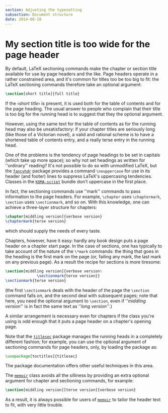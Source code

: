 ```yaml
---
section: Adjusting the typesetting
subsection: Document structure
date: 2014-06-10
---
```


# My section title is too wide for the page header

By default, LaTeX sectioning commands make the chapter or section
title available for use by page headers and the like.  Page headers
operate in a rather constrained area, and it's common for titles too
be too big to fit: the LaTeX sectioning commands therefore take an
optional argument:
```latex
\section[short title]{full title}
```
If the &lsaquo;_short title_&rsaquo; is present, it is used both for the table of
contents and for the page heading.  The usual answer to people who
complain that their title is too big for the running head is to
suggest that they the optional argument.

However, using the same text for the table of contents as for the
running head may also be unsatisfactory: if your chapter titles are
seriously long (like those of a Victorian novel), a valid and rational
scheme is to have a shortened table of contents entry, and a really
terse entry in the running head.

One of the problems is the tendency of page headings to be set in
capitals (which take up more space); so why not set headings as written
for ''ordinary'' reading?  It's not possible to do so with unmodified
LaTeX, but the [`fancyhdr`](https://ctan.org/pkg/fancyhdr) package provides a command
`\nouppercase` for use in its header (and footer) lines to suppress
LaTeX's uppercasing tendencies.  Classes in the [`KOMA-script`](https://ctan.org/pkg/KOMA-script)
bundle don't uppercase in the first place.

In fact, the sectioning commands use ''mark'' commands to pass
information to the page headers.  For example, `\chapter` uses
`\chaptermark`, `\section` uses `\sectionmark`, and so on.  With
this knowledge, one can achieve a three-layer structure for chapters:
```latex
\chapter[middling version]{verbose version}
\chaptermark{terse version}
```
which should supply the needs of every taste.

Chapters, however, have it easy: hardly any book design puts a page
header on a chapter start page.  In the case of sections, one has
typically to take account of the nature of the `\*mark` commands:
the thing that goes in the heading is the first mark on the page (or,
failing any mark, the last mark on any previous page).  As a result
the recipe for sections is more tiresome:
<!-- {% raw %} -->
```latex
\section[middling version]{verbose version%
              \sectionmark{terse version}}
\sectionmark{terse version}
```
<!-- {% endraw %} -->
(the first `\sectionmark` deals with the header of the page the
`\section` command falls on, and the second deal with subsequent
pages; note that here, you need the optional argument to `\section`,
even if ''_middling version_'' is in fact the same text as
''_long version''_.)

A similar arrangement is necessary even for chapters if the class
you're using is odd enough that it puts a page header on a chapter's
opening page.

Note that the [`titlesec`](https://ctan.org/pkg/titlesec) package manages the running heads in
a completely different fashion; for example, you can use the optional
argument of sectioning commands for page headers, only, by loading the
package as:
```latex
\usepackage[toctitles]{titlesec}
```
The package documentation offers other useful techniques in this area.

The [`memoir`](https://ctan.org/pkg/memoir) class avoids all the silliness by providing an
extra optional argument for chapter and sectioning commands, for
example:
```latex
\section[middling version][terse version]{verbose version}
```
As a result, it is always possible for users of [`memoir`](https://ctan.org/pkg/memoir) to
tailor the header text to fit, with very little trouble.

